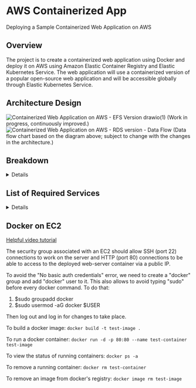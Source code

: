 # AWS Containerized App
Deploying a Sample Containerized Web Application on AWS
## Overview
The project is to create a containerized web application using Docker and deploy it on AWS using Amazon Elastic Container Registry and Elastic Kubernetes Service. The web application will use a containerized version of a popular open-source web application and will be accessible globally through Elastic Kubernetes Service.
## Architecture Design
![Containerized Web Application on AWS - EFS Version drawio(1)](https://github.com/user-attachments/assets/82367d7f-7c37-49c7-97fa-e4e654e4ba27)
(Work in progress, continuously improved.)
![Containerized Web Application on AWS - RDS version - Data Flow](https://github.com/user-attachments/assets/922fdfa6-ea8e-4d8b-8f3e-8e897679c448)
(Data flow chart based on the diagram above; subject to change with the changes in the architecture.)
## Breakdown
<details>
High-level tasks:
1. Set up an AWS account and create a new Elastic Container Registry.
2. Create a Dockerfile to build a container image of the chosen web application and push it to the Elastic Container Registry.
3. Create an Elastic Kubernetes Service cluster and configure it to use the Elastic Container Registry to pull container images.
4. Deploy the containerized web application to the Elastic Kubernetes Service cluster.
5. Use AWS Load Balancer or Amazon CloudFront to provide global accessibility to the web application.
6. Implement scalability and high availability features for the web application using Elastic Kubernetes Service.

Optional tasks:
1. Use Amazon CloudWatch to monitor the performance and health of the containerized web application.
2. Use AWS ECS to automate the deployment process and manage the container lifecycle.
3. Use AWS Step Functions to manage and secure communication between microservices running in the containerized web application.

Skills needed:
1. Understanding of containerization and Docker.
2. Knowledge of Kubernetes and container orchestration.
3. Familiarity with Elastic Container Registry and Elastic Kubernetes Service.
4. Understanding of AWS infrastructure services such as AWS Load Balancer and Amazon CloudFront.
</details>

## List of Required Services
<details>
  
**Core:**

- Amazon EC2
- Amazon Elastic Kubernetes Service (EKS)
- Amazon Elastic Container Registry (ECR)
- Application Load Balancer (ALB)
- Amazon Route 53
- Amazon CloudFront
- Amazon Relational Database Service (RDS)

**Additional:**

- AWS Identity and Access Management (IAM) 
- Amazon CloudWatch 
- AWS Auto Scaling 
- AWS Secrets Manager 
- AWS Key Management Service (KMS)

**Development and CI/CD Tools:**

- Docker
- AWS CodePipeline
- AWS CoreBuild
- AWS CodeDeploy
- Kubernetes YAML Files

**Scalability and High Availability:**

- Horizontal Pod Autoscaler (HPA) 
- AWS Fargate (Optional)

**Security and Networking:**

- AWS WAF (Web Application Firewall) 
- AWS VPC (Virtual Private Cloud) 
- AWS NAT Gateway 

**Optional Advanced Features:**

- AWS App Mesh 
- AWS Elastic File System (EFS) 
- AWS Lambda
</details>

## Docker on EC2
[Helpful video tutorial](https://www.youtube.com/watch?v=6Hj-stf51Bc&list=PLqoUmUbJ_zDHPwK-ZWATXiYrUXwWkLY65&index=1)

The security group associated with an EC2 should allow SSH (port 22) connections to work on the server and HTTP (port 80) connections to be able to access to the deployed web-server container via a public IP.

To avoid the "No basic auth credentials" error, we need to create a "docker" group and add "docker" user to it. This also allows to avoid typing "sudo" before every docker command. To do that:

1. $sudo groupadd docker
2. $sudo usermod -aG docker $USER

Then log out and log in for changes to take place.

To build a docker image:
`docker build -t test-image .`

To run a docker container:
`docker run -d -p 80:80 --name test-container test-image`

To view the status of running containers:
`docker ps -a`

To remove a running container:
`docker rm test-container`

To remove an image from docker's registry:
`docker image rm test-image`
